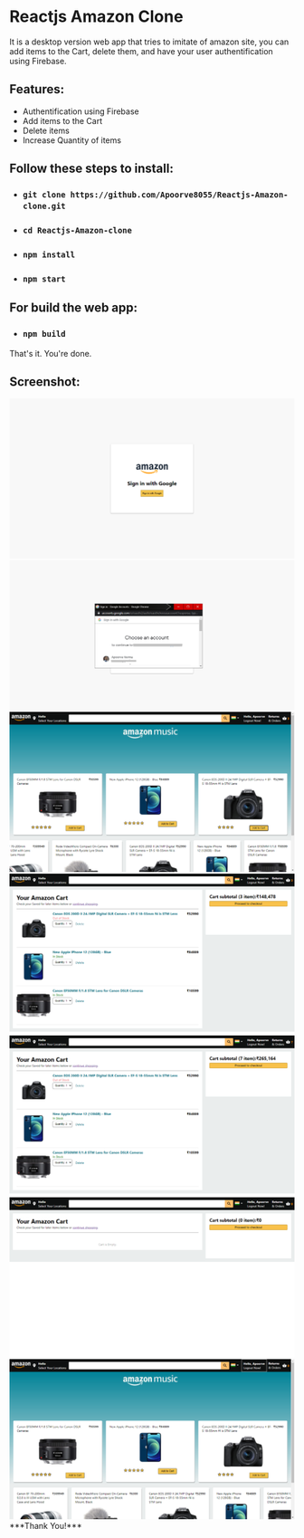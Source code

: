 # Reactjs Amazon Clone

It is a desktop version web app that tries to imitate of amazon site, you can add items to the Cart, delete them, and have your user authentification using Firebase. 
 
## Features:

* Authentification using Firebase
* Add items to the Cart
* Delete items
* Increase Quantity of items

## Follow these steps to install:
* ### `git clone https://github.com/Apoorve8055/Reactjs-Amazon-clone.git`

* ### `cd Reactjs-Amazon-clone`

* ### `npm install`

* ### `npm start`

## For build the web app:
* ### `npm build`
That's it. You're done.

## Screenshot:
<img  src="https://github.com/Apoorve8055/Reactjs-Amazon-clone/raw/main/Screenshots/1.png"/>
<img  src="https://github.com/Apoorve8055/Reactjs-Amazon-clone/raw/main/Screenshots/2.png"/>
<img  src="https://github.com/Apoorve8055/Reactjs-Amazon-clone/raw/main/Screenshots/3.png"/>
<img  src="https://github.com/Apoorve8055/Reactjs-Amazon-clone/raw/main/Screenshots/4.png"/>
<img  src="https://github.com/Apoorve8055/Reactjs-Amazon-clone/raw/main/Screenshots/5.png"/>
<img  src="https://github.com/Apoorve8055/Reactjs-Amazon-clone/raw/main/Screenshots/6.png"/>
<img  src="https://github.com/Apoorve8055/Reactjs-Amazon-clone/raw/main/Screenshots/7.png"/>
***Thank You!***
